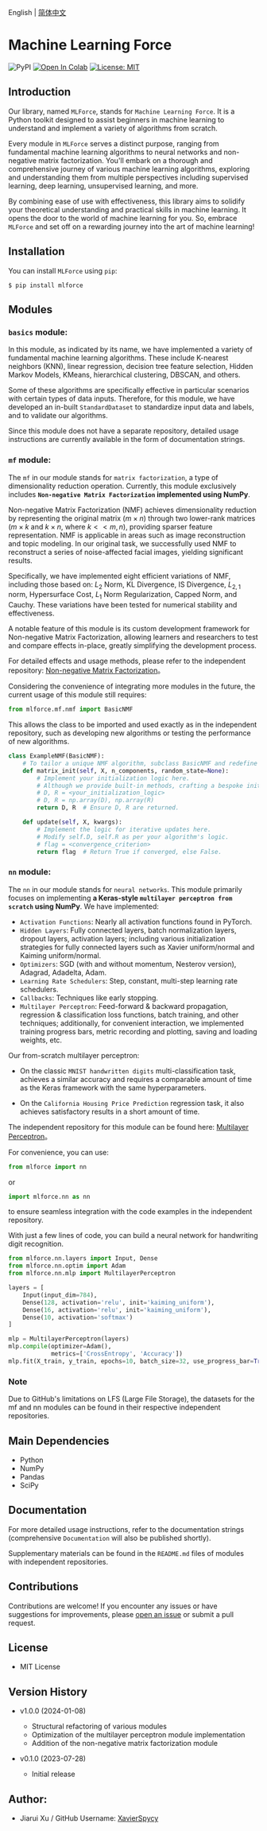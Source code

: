 English | [简体中文](https://github.com/XavierSpycy/MLForce/blob/main/README.zh-CN.md)

# Machine Learning Force
![PyPI](https://img.shields.io/pypi/v/mlforce)
[![Open In Colab](https://colab.research.google.com/assets/colab-badge.svg)](https://colab.research.google.com/github/XavierSpycy/MLForce/blob/main/basics_test.ipynb)
[![License: MIT](https://img.shields.io/badge/License-MIT-yellow.svg)](https://opensource.org/licenses/MIT)

## Introduction
Our library, named `MLForce`, stands for `Machine Learning Force`. It is a Python toolkit designed to assist beginners in machine learning to understand and implement a variety of algorithms from scratch.

Every module in `MLForce` serves a distinct purpose, ranging from fundamental machine learning algorithms to neural networks and non-negative matrix factorization. You'll embark on a thorough and comprehensive journey of various machine learning algorithms, exploring and understanding them from multiple perspectives including supervised learning, deep learning, unsupervised learning, and more.

By combining ease of use with effectiveness, this library aims to solidify your theoretical understanding and practical skills in machine learning. It opens the door to the world of machine learning for you. So, embrace `MLForce` and set off on a rewarding journey into the art of machine learning!

## Installation
You can install `MLForce` using `pip`:

```
$ pip install mlforce
```

## Modules
### `basics` module:

In this module, as indicated by its name, we have implemented a variety of fundamental machine learning algorithms. These include K-nearest neighbors (KNN), linear regression, decision tree feature selection, Hidden Markov Models, KMeans, hierarchical clustering, DBSCAN, and others.

Some of these algorithms are specifically effective in particular scenarios with certain types of data inputs. Therefore, for this module, we have developed an in-built `StandardDataset` to standardize input data and labels, and to validate our algorithms.

Since this module does not have a separate repository, detailed usage instructions are currently available in the form of documentation strings.

### `mf` module:

The `mf` in our module stands for `matrix factorization`, a type of dimensionality reduction operation. Currently, this module exclusively includes **`Non-negative Matrix Factorization` implemented using NumPy**.

Non-negative Matrix Factorization (NMF) achieves dimensionality reduction by representing the original matrix ($m \times n$) through two lower-rank matrices ($m \times k$ and $k \times n$, where $k << m, n$), providing sparser feature representation. NMF is applicable in areas such as image reconstruction and topic modeling. In our original task, we successfully used NMF to reconstruct a series of noise-affected facial images, yielding significant results.

Specifically, we have implemented eight efficient variations of NMF, including those based on: $L_2$ Norm, KL Divergence, IS Divergence, $L_{2, 1}$ norm, Hypersurface Cost, $L_1$ Norm Regularization, Capped Norm, and Cauchy. These variations have been tested for numerical stability and effectiveness.

A notable feature of this module is its custom development framework for Non-negative Matrix Factorization, allowing learners and researchers to test and compare effects in-place, greatly simplifying the development process.

For detailed effects and usage methods, please refer to the independent repository: [Non-negative Matrix Factorization](https://github.com/XavierSpycy/NumPyNMF)。

Considering the convenience of integrating more modules in the future, the current usage of this module still requires:

```python
from mlforce.mf.nmf import BasicNMF
```

This allows the class to be imported and used exactly as in the independent repository, such as developing new algorithms or testing the performance of new algorithms.

```python
class ExampleNMF(BasicNMF):
    # To tailor a unique NMF algorithm, subclass BasicNMF and redefine matrix_init and update methods.
    def matrix_init(self, X, n_components, random_state=None):
        # Implement your initialization logic here.
        # Although we provide built-in methods, crafting a bespoke initialization can markedly boost performance.
        # D, R = <your_initialization_logic>
        # D, R = np.array(D), np.array(R)
        return D, R  # Ensure D, R are returned.

    def update(self, X, kwargs):
        # Implement the logic for iterative updates here.
        # Modify self.D, self.R as per your algorithm's logic.
        # flag = <convergence_criterion>
        return flag  # Return True if converged, else False.
```

### `nn` module:

The `nn` in our module stands for `neural networks`. This module primarily focuses on implementing **a Keras-style `multilayer perceptron from scratch` using NumPy**. We have implemented:

- `Activation Functions`: Nearly all activation functions found in PyTorch.
- `Hidden Layers`: Fully connected layers, batch normalization layers, dropout layers, activation layers; including various initialization strategies for fully connected layers such as Xavier uniform/normal and Kaiming uniform/normal.
- `Optimizers`: SGD (with and without momentum, Nesterov version), Adagrad, Adadelta, Adam.
- `Learning Rate Schedulers`: Step, constant, multi-step learning rate schedulers.
- `Callbacks`: Techniques like early stopping.
- `Multilayer Perceptron`: Feed-forward & backward propagation, regression & classification loss functions, batch training, and other techniques; additionally, for convenient interaction, we implemented training progress bars, metric recording and plotting, saving and loading weights, etc.

Our from-scratch multilayer perceptron:

- On the classic `MNIST handwritten digits` multi-classification task, achieves a similar accuracy and requires a comparable amount of time as the Keras framework with the same hyperparameters.

- On the `California Housing Price Prediction` regression task, it also achieves satisfactory results in a short amount of time.

The independent repository for this module can be found here: [Multilayer Perceptron](https://github.com/XavierSpycy/NumPyMultilayerPerceptron)。

For convenience, you can use:
```python
from mlforce import nn
```
or
```python
import mlforce.nn as nn
```

to ensure seamless integration with the code examples in the independent repository.

With just a few lines of code, you can build a neural network for handwriting digit recognition.

```python
from mlforce.nn.layers import Input, Dense
from mlforce.nn.optim import Adam
from mlforce.nn.mlp import MultilayerPerceptron

layers = [
    Input(input_dim=784),
    Dense(128, activation='relu', init='kaiming_uniform'),
    Dense(16, activation='relu', init='kaiming_uniform'),
    Dense(10, activation='softmax')
]

mlp = MultilayerPerceptron(layers)
mlp.compile(optimizer=Adam(),
            metrics=['CrossEntropy', 'Accuracy'])
mlp.fit(X_train, y_train, epochs=10, batch_size=32, use_progress_bar=True)
```

### Note

Due to GitHub's limitations on LFS (Large File Storage), the datasets for the mf and nn modules can be found in their respective independent repositories.

## Main Dependencies
* Python
* NumPy
* Pandas
* SciPy

## Documentation
For more detailed usage instructions, refer to the documentation strings (comprehensive `Documentation` will also be published shortly).

Supplementary materials can be found in the `README.md` files of modules with independent repositories.

## Contributions
Contributions are welcome! If you encounter any issues or have suggestions for improvements, please [open an issue](https://github.com/XavierSpycy/MLForce/issues) or submit a pull request.


## License
- MIT License

## Version History
- v1.0.0 (2024-01-08)
  - Structural refactoring of various modules
  - Optimization of the multilayer perceptron module implementation
  - Addition of the non-negative matrix factorization module
  
- v0.1.0 (2023-07-28)
  - Initial release

## Author:
- Jiarui Xu / GitHub Username: [XavierSpycy](https://github.com/XavierSpycy)